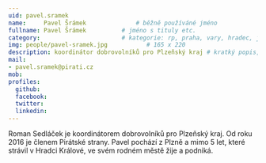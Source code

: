 ```yaml
---
uid: pavel.sramek
name:     Pavel Šrámek      		# běžně používáné jméno
fullname: Pavel Šrámek  		# jméno s tituly etc.
category:                 		# kategorie: rp, praha, vary, hradec, jmk, senat
img: people/pavel-sramek.jpg           # 165 x 220
description: koordinátor dobrovolníků pro Plzeňský kraj # kratký popis, max 160 znaků
mail:
- pavel.sramek@pirati.cz
mob: 
profiles:
  github:
  facebook:				
  twitter:
  linkedin: 
---
```


Roman Sedláček je koordinátorem dobrovolníků pro Plzeňský kraj. Od roku 2016 je členem Pirátské strany. Pavel pochází z Plzně a mimo 5 let, které strávil v Hradci Králové, ve svém rodném městě žije a podniká.
